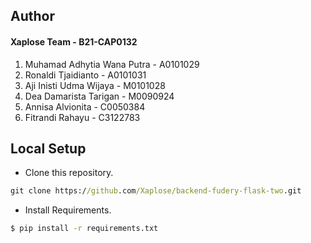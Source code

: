## Author
#### Xaplose Team - B21-CAP0132  
1. Muhamad Adhytia Wana Putra - A0101029  
2. Ronaldi Tjaidianto - A0101031  
3. Aji Inisti Udma Wijaya - M0101028  
4. Dea Damarista Tarigan - M0090924  
5. Annisa Alvionita - C0050384  
6. Fitrandi Rahayu - C3122783  

## Local Setup
* Clone this repository.
```cmd
git clone https://github.com/Xaplose/backend-fudery-flask-two.git
```
* Install Requirements.
```cmd
$ pip install -r requirements.txt
```

